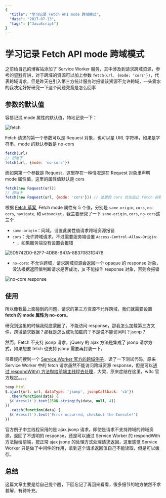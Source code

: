 ```yaml
---
{
  "title": "学习记录 Fetch API mode 跨域模式",
  "date": "2017-07-13",
  "tags": ["JavaScript"]
}
---
```


# 学习记录 Fetch API mode 跨域模式

  之前给自己的博客站添加了 Service Worker 服务，其中涉及到请求跨域资源，参考的[资料](https://www.w3ctech.com/topic/866#fetch-)有讲，对于跨域的资源可以加上参数 `fetch(url, {mode: 'cors'})`，代表跨域请求，但是昨天在引入第三方统计服务时报错该资源不允许跨域，一头雾水的我决定好好研究一下这个问题究竟是怎么回事<!--more-->

## 参数的默认值

  容易记混 mode 属性的默认值，特地记录一下：

![fetch](https://ws3.sinaimg.cn/large/006tKfTcly1fhibgv5le5j312i0f4jtn.jpg)


  Fetch 请求的第一个参数可以是 Request 对象，也可以是 URL 字符串，如果是字符串，mode 的默认参数是 no-cors

```javascript
fetch(url)
// 相当于
fetch(url, {mode: 'no-cors'})
```

而如果第一个参数是 Request，这里存在一种情况是在 Request 对象里声明 mode 属性值，这里的属性值默认是 cors

```javascript
fetch(new Request(url))
// 相当于
fetch(new Request(url, {mode: 'cors'})) // 这里的 cors 优先级比 fetch 的默认值 no-cors 高
```

根据 [Fetch 草案](https://fetch.spec.whatwg.org/#concept-filtered-response-opaque), Fetch mode 属性有 5 个值，分别是 `same-origin`, `cors`, `no-cors`, `navigate`, 和 `websocket`，我主要研究了一下 `same-origin`, `cors`, `no-cors`这三个

* `same-origin`：同域，设置此属性值请求跨域资源报错
* `cors`：允许跨域请求，不过需要服务端设置 `Access-Control-Allow-Origin: * `，如果服务端没有设置会报错

![5D5742D0-82F7-4DB8-B47A-8B370831D47B](https://ws3.sinaimg.cn/large/006tNc79ly1fhibhfm0v1j30wo044wg3.jpg)

* `no-cors`:  不允许跨域，请求跨域资源会返回一个 opaque 的 response 对象，没法根据返回值判断请求是否成功，js 不能操作 response 对象，否则会报错

![no-core response](https://ws1.sinaimg.cn/large/006tKfTcly1fhidro8s2rj30wo01cmxl.jpg)


## 使用

  所以像我最上面碰到的问题，请求的第三方资源不允许跨域，我们就需要设置 **fetch 的 mode 属性为 no-cors**。

  研究到这里的时候我彻底蒙圈了，不能访问 response，那我怎么加载第三方文件，跨域请求数据？那我是怎么成功加载的？不是说不能访问吗？jsonp？

  然而，Fetch 不支持 jsonp 请求，jQuery 的 ajax 方法是集成了 jsonp 请求方式，如果想要 fetch 也支持 jsonp 需要再封装一下。

  带着疑问搜到一个 [Service Worker 官方的跨域例子](https://demo.service-worker.org/cors-fetch/)，读了一下测试代码，原来 Service Worker 中的 fetch 请求虽然不能访问跨域资源 response，但是可以[通过 respondWith() 方法抛给前端主线程去处理](https://www.w3.org/TR/2014/WD-service-workers-20140508/#h1-x-origin-resources)，大哭，原来症结在这里，w3c 官方规定。。。。

```javascript
temp.html
$.ajax({url: url, dataType: 'jsonp', jsonpCallback: 'cb'})
  .then(function(data) {
  $('#result').text(JSON.stringify(data, null, 4))
})
  .catch(function(data) {
  $('#result').text('Error occurred, checkout the Console!')
})
```

  官方例子中主线程采用的是 ajax jsonp 请求，即使是请求不支持跨域的跨域资源，返回了不透明的 response，还是可以通过 Service Worker 的 respondWith 方法抛给前端，按正常 ajax jsonp 的处理方式处理请求返回，这里感觉 Service Worker 只是做了中间件的作用，拿到这个请求返回值自己不能读取，但是可以缓存。

## 总结

  这篇文章主要是给自己提个醒，下回忘记了再回来看看，很多细节的地方依然不求甚解，有待补充。
